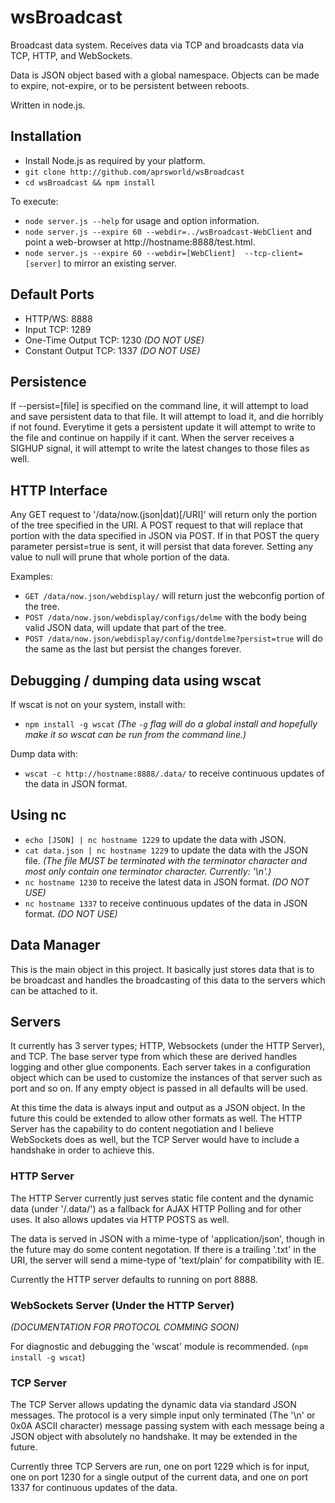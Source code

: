 # wsBroadcast

Broadcast data system. Receives data via TCP and broadcasts data via TCP, HTTP, and WebSockets.

Data is JSON object based with a global namespace. Objects can be made to expire, not-expire, or to be persistent between reboots.

Written in node.js.



## Installation

* Install Node.js as required by your platform.
* `git clone http://github.com/aprsworld/wsBroadcast`
* `cd wsBroadcast && npm install`

To execute:

* `node server.js --help` for usage and option information.
* `node server.js --expire 60 --webdir=../wsBroadcast-WebClient` and point a web-browser at http://hostname:8888/test.html.
* `node server.js --expire 60 --webdir=[WebClient]  --tcp-client=[server]` to mirror an existing server.


## Default Ports

* HTTP/WS: 8888
* Input TCP: 1289
* One-Time Output TCP: 1230 _(DO NOT USE)_
* Constant Output TCP: 1337 _(DO NOT USE)_


## Persistence

If --persist=[file] is specified on the command line, it will attempt to load
and save persistent data to that file.  It will attempt to load it, and die horribly if not found.  Everytime it gets a persistent update it will attempt to write to the file and continue on happily if it cant.  When the server receives a SIGHUP signal, it will attempt to write the latest changes to those files as well.


## HTTP Interface

Any GET request to '/data/now.(json|dat)[/URI]' will return only the portion of the tree specified in the URI.  A POST request to that will replace that portion with the data specified in JSON via POST.  If in that POST the query parameter persist=true is sent, it will persist that data forever.  Setting any value to null will prune that whole portion of the data.

Examples:

 * `GET /data/now.json/webdisplay/` will return just the webconfig portion of the tree.
 * `POST /data/now.json/webdisplay/configs/delme` with the body being valid JSON data, will update that part of the tree.
 * `POST /data/now.json/webdisplay/config/dontdelme?persist=true` will do the same as the last but persist the changes forever.


## Debugging / dumping data using wscat
If wscat is not on your system, install with:
* `npm install -g wscat`
_(The `-g` flag will do a global install and hopefully make it so wscat can be run from the command line.)_

Dump data with:
* `wscat -c http://hostname:8888/.data/` to receive continuous updates of the data in JSON format.



## Using nc
* `echo [JSON] | nc hostname 1229` to update the data with JSON.
* `cat data.json | nc hostname 1229` to update the data with the JSON file. *(The file MUST be terminated with the terminator character and most only contain one terminator character.  Currently: '\n'.)*
* `nc hostname 1230` to receive the latest data in JSON format. _(DO NOT USE)_
* `nc hostname 1337` to receive continuous updates of the data in JSON format. _(DO NOT USE)_



## Data Manager

This is the main object in this project.  It basically just stores data that is to be broadcast and handles the broadcasting of this data to the servers which can be attached to it.



## Servers

It currently has 3 server types; HTTP, Websockets (under the HTTP Server), and TCP.  The base server type from which these are derived handles logging and other glue components.  Each server takes in a configuration object which can be used to customize the instances of that server such as port and so on.  If any empty object is passed in all defaults will be used.

At this time the data is always input and output as a JSON object.  In the future this could be extended to allow other formats as well.  The HTTP Server has the capability to do content negotiation and I believe WebSockets does as well, but the TCP Server would have to include a handshake in order to achieve this.


### HTTP Server

The HTTP Server currently just serves static file content and the dynamic data (under '/.data/') as a fallback for AJAX HTTP Polling and for other uses.  It also allows updates via HTTP POSTS as well.

The data is served in JSON with a mime-type of 'application/json', though in the future may do some content negotation.  If there is a trailing '.txt' in the URI, the server will send a mime-type of 'text/plain' for compatibility with IE.

Currently the HTTP server defaults to running on port 8888.


### WebSockets Server (Under the HTTP Server)

_(DOCUMENTATION FOR PROTOCOL COMMING SOON)_

For diagnostic and debugging the 'wscat' module is recommended.  (`npm install -g wscat`)


### TCP Server

The TCP Server allows updating the dynamic data via standard JSON messages.  The protocol is a very simple input only terminated (The '\n' or 0x0A ASCII character) message passing system with each message being a JSON object with absolutely no handshake.  It may be extended in the future.

Currently three TCP Servers are run, one on port 1229 which is for input, one on port 1230 for a single output of the current data, and one on port 1337 for continuous updates of the data.
